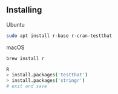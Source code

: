 ## Installing

Ubuntu
```sh
sudo apt install r-base r-cran-testthat
```

macOS
```sh
brew install r

R
> install.packages('testthat')
> install.packages('stringr')
# exit and save
```
